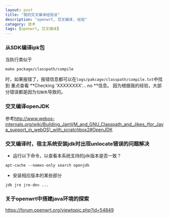 ```yaml
---
layout: post
title: "我的交叉编译经验谈"
description: "openwrt, 交叉编译, 经验"
category: 技术
tags: [openwrt, 交叉编译]
---
```


### 从SDK编译ipk包

当执行类似于

	make package/classpath/compile

时，如果报错了，报错信息都可以在`logs/pakcage/classpath/compile.txt`中找到
重点查看 **Checking 'XXXXXXXX'... no **信息。
因为根据我的经验，大部分错误都是因为`包缺失`导致的。

### 交叉编译openJDK

参考<http://www.webos-internals.org/wiki/Building_JamVM_and_GNU_Classpath_and_Jikes_(for_Java_support_in_webOS)_with_scratchbox2#OpenJDK>

### 交叉编译时，宿主系统安装jdk时出现unlocate错误的问题解决

+ 运行以下命令，以查看本系统支持的jdk版本是否一致？

```
apt-cache --names-only search openjdk
```

+ 安装相应版本的某些部分

```
jdk jre jre-dev ...
```

### 关于openwrt中搭建java环境的探索

<https://forum.openwrt.org/viewtopic.php?id=54849>